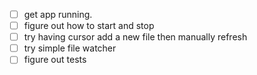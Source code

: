 - [ ] get app running.
- [ ] figure out how to start and stop
- [ ] try having  cursor add a new file then manually refresh
- [ ] try simple file watcher
- [ ] figure out tests